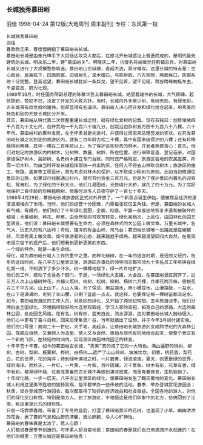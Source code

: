 ### 长城独秀慕田峪
羽佳
1998-04-24
第12版(大地周刊·周末副刊)
专栏：东风第一枝

    长城独秀慕田峪
    羽佳
    春款款走来，春慢慢拥抱了慕田峪古长城。
    慕田峪长城是由朱元璋手下大将徐达攻克大都后，在原北齐长城遗址上督造而成的，是明代最先建筑的长城。明永乐二年，建“慕田峪关”。明隆庆二年，抗倭名将戚继光任蓟镇总兵，对慕田峪长城又进行了大规模整修筑造。慕田峪山峦纵横，直起大迭，易守难攻。这里长城的特点是：空心敌台，居高临下，四面箭窗，边城射孔，滚木檑石，弓箭射敌，八方观照，两面垛口，防御系统十分完整。登高远望，慕田峪长城犹如一条巨龙，望不见首，望不见尾，跨谷跨峰蜿蜒东去，千姿百态，蔚为壮观。
    1980年10月，时任国务院副总理的陈慕华登上慕田峪长城。她望着雄伟的长城，大气磅礴，起伏跌宕，赞叹不已，决定了开发的大政方针。当时，长城内外多柴少树，有树无形，有绿无彩，古长城虽有巨龙般的雄伟，但却显得有些凄凉。慕田峪人决心把开发和绿化结合起来，用秀美的特色和别的开放长城区分开来。   
    其实，慕田峪从明代第二次修整重建长城之时，就有绿化爱树的记载。现存石铭曰：创修壕坡四千八百九十丈七尺，创开荒地一千九百六十亩九分，创栽沿边杂树五万四千九百八十八棵。六十年代，慕田峪村的果林发展，在全怀柔县是先进村，并获得过周恩来总理签发的奖状。在开发慕田峪长城之初划定的旅游区内，就有二百年龄古松二十棵，其中有国家级保护的八棵；还有珍稀梧桐树两棵，其中一棵在二百年龄以上。为了保护这些珍贵的林木，开发者煞费苦心：首先，他们对划定的旅游区内的树木，分树种、数量、树龄、所在位置，进行细致普查、登记造册，对国家级保护树木、高龄树、名贵树木建立专门台账。同时还严格规定，旅游区驻地的农民盖房，所需一切木料，均由当时开发长城指挥部统一外出购买，任何人不得去山林砍伐树木；旅游区的施工、修路、盖房等工程设计，首先考虑对林木的保护，以不砍或少砍树为原则。比如当初修通往景区的公路，如果双行线都通过村内，就可节约资金三百万元，但是为了保护景区内著名的迎宾松、鸳鸯松，为了绿化的千秋大业，他们几易图纸，光修绕行大桥，就花了四十万元。为了完好地保护二百年龄的珍稀梧桐树，修路时派专人日夜守护了一百七十多天。 
    1988年4月29日，慕田峪长城旅游区正式对外开放了。一个新景点诞生伊始，便被商品经济的滚滚浪潮推向了市场。当时，他们的经营十分困难，门票每张仅仅五角钱。但是，慕田峪的长城人有气魄，有眼光，他们制订了十年绿化蓝图，全面、彻底、不露一丝痕迹地恢复步道和被破坏的植被；大量植树、种花、种草，由自然型向可观赏转变，绿化高档次，上品位，由园林化向园艺型转变。他们说：慕田峪长城想要有生命力，必须在森林式的大公园上做文章。万里长城中，名气大、历史久的有八达岭；奇险、雄浑的有金山岭、司马台；慕田峪长城唯一出路就是在植被好、风景秀美上做文章。如今旅游者的心态，越来越趋于成熟，越来越渴望回归大自然，在看完老祖宗留下的遗产后，他们想看到更新更美的东西。
    一个绿的特色，就是一条生命线。
    绿化，成为慕田峪长城人工作的重中之重。而种花植树，在一年的适宜时期，是短而又短的，每年的这段时间，在八平方公里景区里，旅游区办事处的领导同志都带领九十多名员工年年拼在绿化第一线，不知洒下了多少汗水。树一棵棵地栽下，绿一片片地扩大。   
    他们的工作，感动了全县各个部门，于是，一场绿化大支援，大会战，在慕田峪景区展开了。近三万人次上山植树种花，共植火炬树、柏树、松树、柳树、杨树六万棵，月季花两万株，宿根花卉三千平方米。山上山下，人山人海。为了保活，用盆端水，用小桶提水。山滑路陡，一盆水，在山下是满满的，可到了半山腰，只剩下盆底一点点。就这样，也要保证每一棵树苗都浇足水。
    如今，慕田峪旅游区的工作人员，对景区的绿化，又开始了跨世纪构想。去年旅游淡季，他们分两批去全国绿化、环境搞得较好的大连参观取经，学习人家的高招，拓宽自己的思路。大连的森林公园，处处园艺风格，花有名，树有形，蓝天白云，流水潺潺。这对慕田峪长城人触动很大，他们心中更有了奋斗目标，回来后便集思广益，当年就搞出了设想，并于今年3月初付诸实施。他们的口号是：面向二十一世纪，大手笔，高起点，让慕田峪长城旅游区变成跨世纪的大森林公园。既顺应自然，又兼顾人为造型，使人文与自然、原始与现代有机地结合起来，使整个景区有一个新的飞跃，在较短的时间内，实现景区由园林向园艺的转变。
    十年辛苦十年春。如今的慕田峪古长城，“秀美”真的成了它的一大特色。满山遍野的桃树、柳树、杏树、梨树、板栗树、桦树、白杨树……遮严了山山岭岭、坡坡坎坎。初春，桃花香，梨花白，花的世界，花的海洋；待到绿叶满枝之时，一片碧青，绿浪滚滚。夏天，则更是绿的世界，绿的海洋。而秋天，一片红，一片黄，一片紫，百叶斑斓，万千景象。树木有形，花草有香，绿中有彩。被翠绿环绕、花香笼罩着的古长城不再感到凄凉寂寞，而是青春焕发，生机勃勃了。
    十年绿化路，一步一层天。八平方公里景区的绿化，使慕田峪发生了翻天覆地的变化。慕田峪长城人利用这里美不胜收的独特景观，每年都举办一些传统的活动。春季，举办登城赏花游园会；秋季，举办登城赏叶游园会，每次都取得了较好的经济效益和社会效益。全国各地的游人，对他们的绿化交口称赞。特别是南方人，到了旅游区，不相信这是他们印象中的北方，仿佛回到了江南，称这里是北方的绿珍珠。
    日前一场霏霏春雨，带着丁丁冬冬的音韵，打湿了慕田峪景区的花树，也滋润了小草。幽幽浓浓的花香，裹了春的气息和山野的清馨，直沁肺腑，令人心旷神怡。    
    慕田峪的春味真是太浓了，惹人心醉！    
    人们都说春是季节创造的，可怀柔人却自豪地说：慕田峪的春是我们自己用滴滴汗水创造的！在他们的眼里：万里长城还是慕田峪独秀！
